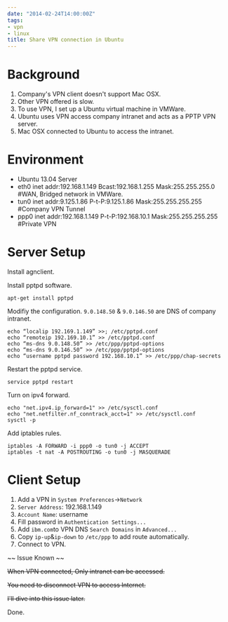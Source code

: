 ```yaml
---
date: "2014-02-24T14:00:00Z"
tags:
- vpn
- linux
title: Share VPN connection in Ubuntu
---
```


# Background
1. Company's VPN client doesn't support Mac OSX.
2. Other VPN offered is slow.
3. To use VPN, I set up a Ubuntu virtual machine in VMWare.
4. Ubuntu uses VPN access company intranet and acts as a PPTP VPN server.
5. Mac OSX connected to Ubuntu to access the intranet.

# Environment
- Ubuntu 13.04 Server
- eth0 inet addr:192.168.1.149  Bcast:192.168.1.255  Mask:255.255.255.0    #WAN, Bridged network in VMWare.
- tun0 inet addr:9.125.1.86  P-t-P:9.125.1.86  Mask:255.255.255.255    #Company VPN Tunnel
- ppp0 inet addr:192.168.1.149  P-t-P:192.168.10.1  Mask:255.255.255.255    #Private VPN

# Server Setup
Install agnclient.

Install pptpd software.

    apt-get install pptpd

Modifiy the configuration.
`9.0.148.50` & `9.0.146.50` are DNS of company intranet.

    echo “localip 192.169.1.149” >>; /etc/pptpd.conf
    echo “remoteip 192.169.10.1” >> /etc/pptpd.conf
    echo “ms-dns 9.0.148.50” >> /etc/ppp/pptpd-options
    echo “ms-dns 9.0.146.50” >> /etc/ppp/pptpd-options
    echo “username pptpd password 192.168.10.1” >> /etc/ppp/chap-secrets

Restart the pptpd service.

    service pptpd restart

Turn on ipv4 forward.

    echo "net.ipv4.ip_forward=1" >> /etc/sysctl.conf
    echo "net.netfilter.nf_conntrack_acct=1" >> /etc/sysctl.conf
    sysctl -p

Add iptables rules.

    iptables -A FORWARD -i ppp0 -o tun0 -j ACCEPT
    iptables -t nat -A POSTROUTING -o tun0 -j MASQUERADE

# Client Setup
1. Add a VPN in `System Preferences`->`Network`
3. `Server Address`: 192.168.1.149
4. `Account Name`: username
5. Fill password in `Authentication Settings...`
6. Add `ibm.com`to VPN DNS `Search Domains` in `Advanced...`
7. Copy `ip-up`&`ip-down` to `/etc/ppp` to add route automatically.
8. Connect to VPN.

~~ Issue Known ~~

~~When VPN connected, Only intranet can be accessed.~~

~~You need to disconnect VPN to access Internet.~~

~~I'll dive into this issue later.~~

Done.
